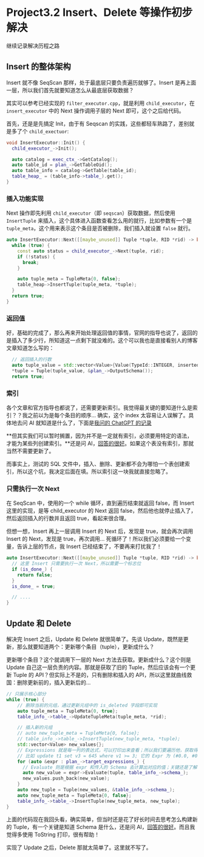 # Project3.2 Insert、Delete 等操作初步解决

继续记录解决历程之路

## Insert 的整体架构

Insert 就不像 SeqScan 那样，处于最底层只要负责遍历就够了。Insert 是再上面一层，所以我们首先就要知道怎么从最底层获取数据？

其实可以参考已经实现的 `filter_executor.cpp`，就是利用 `child_executor`，在 `insert_executor` 中的 Next 操作调用子层的 Next 即可，这个之后给代码。

首先，还是是先搞定 Init，由于有 Seqscan 的实践，这些都轻车熟路了，差别就是多了个 `child_exectuor`:

```cpp
void InsertExecutor::Init() {
  child_executor_->Init();

  auto catalog = exec_ctx_->GetCatalog();
  auto table_id = plan_->GetTableOid();
  auto table_info = catalog->GetTable(table_id);
  table_heap_ = (table_info->table_).get();
}
```

### 插入功能实现

Next 操作即先利用 `child_executor`（即 `seqscan`）获取数据，然后使用 `InsertTuple` 来插入，这个具体进入函数查看怎么用的就行，比如参数有一个是 `tuple_meta`，这个用来表示这个条目是否被删除，我们插入就设置 `false` 就行。

```cpp
auto InsertExecutor::Next([[maybe_unused]] Tuple *tuple, RID *rid) -> bool {
  while (true) {
    const auto status = child_executor_->Next(tuple, rid);
    if (!status) {
      break;
    }

    auto tuple_meta = TupleMeta{0, false};
    table_heap->InsertTuple(tuple_meta, *tuple);
  }
  return true;
}
```

### 返回值

好，基础的完成了，那么再来开始处理返回值的事情，官网的指导也说了，返回的是插入了多少行，所知道这一点剩下就没难的。这个可以我也是直接看别人的博客文章知道怎么写的：
```cpp
  // 返回插入的行数
  auto tuple_value = std::vector<Value>{Value(TypeId::INTEGER, inserted_rows)};
  *tuple = Tuple(tuple_value, &plan_->OutputSchema());
  return true;
```

### 索引

各个文章和官方指导也都说了，还需要更新索引。我觉得最关键的要知道什么是索引？？我之前以为是每个条目的顺序... 确实，这个 index 太容易让人误解了。具体地去问 AI 就知道是什么了，下面是[我问的 ChatGPT 的记录](./references/001.md)

**但其实我们可以暂时搁置，因为并不是一定就有索引，必须要用特定的语法，才能为某些列创建索引。**还是问 AI，[回答的很好](./references/002.md)。如果这个表没有索引，那就当然不需要更新了。

而事实上，测试的 SQL 文件中，插入、删除、更新都不会为哪怕一个表创建索引，所以这个坑，我决定后面在填。所以索引这一块我就直接忽略了。

### 只需执行一次 Next

在 SeqScan 中，使用的一个 while 循环，直到遍历结束就返回 false，而 Insert 这里的实现，是等 child_executor 的 Next 返回 false，然后他也就停止插入了，然后返回插入的行数并且返回 true，看起来很合理。

但想一想，Insert 再上一层调用 Insert 的 Next 后，发现是 true，就会再次调用 Insert 的 Next，发现是 true，再次调用... 死循环了！所以我们必须要给一个变量，告诉上层的节点，我 Insert 已经结束了，不要再来打扰我了！

```cpp
auto InsertExecutor::Next([[maybe_unused]] Tuple *tuple, RID *rid) -> bool {
  // 这里 Insert 只需要执行一次 Next，所以需要一个标志位
  if (is_done_) {
    return false;
  }
  is_done_ = true;

  // ....
}
```

## Update 和 Delete

解决完 Insert 之后，Update 和 Delete 就很简单了。先谈 Update，既然是更新，那么就要知道两个：更新哪个条目（tuple），更新成什么？

更新哪个条目？这个就调用下一层的 Next 方法去获取。更新成什么？这个则是 Update 自己这一层负责的内容。那就是获取了旧的 Tuple，然后应该会有一个更新 Tuple 的 API？但实际上不是的，只有删除和插入的 API，所以这里就曲线救国：删除更新前的，插入更新后的...

```cpp
// 只展示核心部分
while (true) {
    // 删除当前的元组，通过更新元组中的 is_deleted 字段即可实现
    auto tuple_meta = TupleMeta{0, true};
    table_info_->table_->UpdateTupleMeta(tuple_meta, *rid);

    // 插入新的元组
    // auto new_tuple_meta = TupleMeta{0, false};
    // table_info_->table_->InsertTuple(new_tuple_meta, *tuple);
    std::vector<Value> new_values{};
    // Expressions 就是每一列的表达式，可以打印出来查看；所以我们要遍历他，获取得到每一列的值
    // 比如 update t1 set v3 = 645 where v1 >= 3; 它的 Expr 为 (#0.0, #0.1, 645)
    for (auto &expr : plan_->target_expressions_) {
      // Evaluate 则是根据 expr 和传入的 Schema 去计算出对应的值；关键还是了解 Schema 是什么，最简单直接地可以就当成列来看待
      auto new_value = expr->Evaluate(tuple, table_info_->schema_);
      new_values.push_back(new_value);
    }
    auto new_tuple = Tuple(new_values, &table_info_->schema_);
    auto new_tuple_meta = TupleMeta{0, false};
    table_info_->table_->InsertTuple(new_tuple_meta, new_tuple);
}
```

上面的代码现在我回头看，确实简单，但当时还是花了好长时间去思考怎么构建新的 Tuple，有一个关键是知道 Schema 是什么，还是问 AI，[回答的很好](./references/003.md)。而且我觉得多使用 ToString 打印，很有帮助！

实现了 Update 之后，Delete 那就太简单了。这里就不写了。